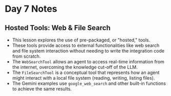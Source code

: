 # Day 7 Notes

## Hosted Tools: Web & File Search

- This lesson explores the use of pre-packaged, or "hosted," tools.
- These tools provide access to external functionalities like web search and file system interaction without needing to write the integration code from scratch.
- The `WebSearchTool` allows an agent to access real-time information from the internet, overcoming the knowledge cut-off of the LLM.
- The `FileSearchTool` is a conceptual tool that represents how an agent might interact with a local file system (reading, writing, listing files).
- The Gemini examples use `google_web_search` and other built-in functions to achieve the same results.
